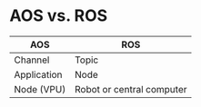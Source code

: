 # AOS vs. ROS

| AOS         | ROS                       |
| ----------- | ------------------------- |
| Channel     | Topic                     |
| Application | Node                      |
| Node (VPU)  | Robot or central computer | 
